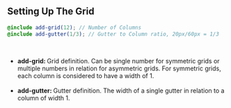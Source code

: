 ## Setting Up The Grid

```scss
@include add-grid(12); // Number of Columns
@include add-gutter(1/3); // Gutter to Column ratio, 20px/60px = 1/3
```

<br>

<ul>
  <li class="fragment"><b>add-grid: </b>Grid definition. Can be single number for symmetric grids or multiple numbers in relation for asymmetric grids. For symmetric grids, each column is considered to have a width of 1.</li><br>
  <li class="fragment"><b>add-gutter: </b>Gutter definition. The width of a single gutter in relation to a column of width 1.</li>
</ul>
